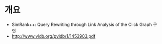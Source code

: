 # 개요
* SimRank++: Query Rewriting through Link Analysis of the Click Graph 구현
* http://www.vldb.org/pvldb/1/1453903.pdf

